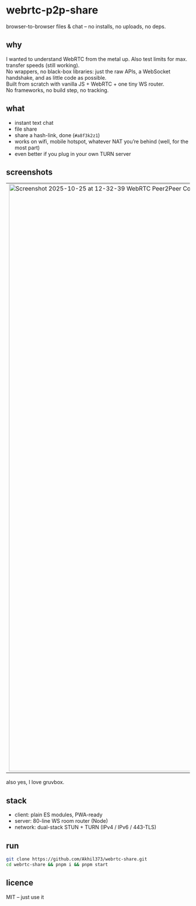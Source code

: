 # webrtc-p2p-share  
browser-to-browser files & chat – no installs, no uploads, no deps.

## why  
I wanted to understand WebRTC from the metal up. Also test limits for max. transfer speeds (still working).  
No wrappers, no black-box libraries: just the raw APIs, a WebSocket handshake, and as little code as possible.  
Built from scratch with vanilla JS + WebRTC + one tiny WS router.  
No frameworks, no build step, no tracking.

## what  
- instant text chat  
- file share 
- share a hash-link, done (`#a8f3k2z1`)  
- works on wifi, mobile hotspot, whatever NAT you’re behind (well, for the most part)
- even better if you plug in your own TURN server

## screenshots
<table>
  <td>
<img width="2440" height="1603" alt="Screenshot 2025-10-25 at 12-32-39 WebRTC Peer2Peer Connection" src="https://github.com/user-attachments/assets/018119b5-d26b-41cf-ad28-815098f4bc35" /></td>
  <td><img width="2438" height="1603" alt="Screenshot 2025-10-25 at 12-31-59 WebRTC Peer2Peer Connection" src="https://github.com/user-attachments/assets/41656b51-6f93-44c4-88d0-be0da3290249" /></td>
</table>
also yes, I love gruvbox.

## stack  
- client: plain ES modules, PWA-ready
- server: 80-line WS room router (Node)  
- network: dual-stack STUN + TURN (IPv4 / IPv6 / 443-TLS)

## run  
```bash
git clone https://github.com/Akhil373/webrtc-share.git
cd webrtc-share && pnpm i && pnpm start
```

## licence  
MIT – just use it
